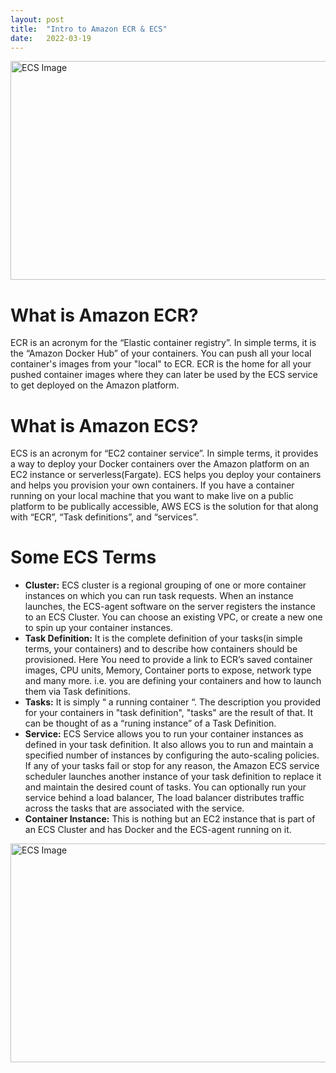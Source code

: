 ```yaml
---
layout: post
title:  "Intro to Amazon ECR & ECS"
date:   2022-03-19
---
```

<html>
<head>
<meta charset="utf-8">
<title>Intro to Amazon ECR & ECS</title>
<style></style>
</head>
<body>
<img src="https://miro.medium.com/max/1400/1*QvUwSaXky0_h9DARNuYPOw.png" alt="ECS Image" width="600" height="350">
<h1>What is Amazon ECR?</h1>
<p>ECR is an acronym for the “Elastic container registry”. In simple terms, it is the  “Amazon Docker Hub” of your containers. You can push all your local container's images from your "local" to ECR. ECR is the home for all your pushed container images where they can later be used by the ECS service to get deployed on the Amazon platform.</p>
<h1>What is Amazon ECS?</h1>
<p>ECS is an acronym for “EC2 container service”. In simple terms, it provides a way to deploy your Docker containers over the Amazon platform on an EC2 instance or serverless(Fargate). ECS helps you deploy your containers and helps you provision your own containers.
If you have a container running on your local machine that you want to make live on a public platform to be publically accessible, AWS ECS is the solution for that along with “ECR”, “Task definitions”, and “services”.</p>
<h1>Some ECS Terms</h1>
<ul>
<li><b>Cluster:</b> ECS cluster is a regional grouping of one or more container instances on which you can run task requests. When an instance launches, the ECS-agent software on the server registers the instance to an ECS Cluster. You can choose an existing VPC, or create a new one to spin up your container instances.</li>
<li><b>Task Definition:</b> It is the complete definition of your tasks(in simple terms, your containers) and to describe how containers should be provisioned. Here You need to provide a link to ECR’s saved container images, CPU units, Memory, Container ports to expose, network type and many more. i.e. you are defining your containers and how to launch them via Task definitions.</li>
<li><b>Tasks:</b> It is simply “ a running container “. The description you provided for your containers in "task definition", "tasks" are the result of that. It can be thought of as a “runing instance” of a Task Definition.</li>
<li><b>Service:</b> ECS Service allows you to run your container instances as defined in your task definition. It also allows you to run and maintain a specified number of instances by configuring the auto-scaling policies. If any of your tasks fail or stop for any reason, the Amazon ECS service scheduler launches another instance of your task definition to replace it and maintain the desired count of tasks. You can optionally run your service behind a load balancer, The load balancer distributes traffic across the tasks that are associated with the service.</li>
<li><b>Container Instance:</b> This is nothing but an EC2 instance that is part of an ECS Cluster and has Docker and the ECS-agent running on it.</li>
</ul>
<img src="https://miro.medium.com/max/1400/1*7mSWT8T6HAGfYNZrO-D16Q.png" alt="ECS Image" width="600" height="350">

</body>

</html>